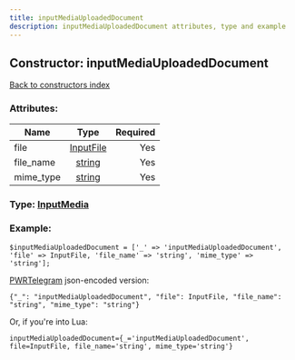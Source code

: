 ```yaml
---
title: inputMediaUploadedDocument
description: inputMediaUploadedDocument attributes, type and example
---
```

## Constructor: inputMediaUploadedDocument  
[Back to constructors index](index.md)



### Attributes:

| Name     |    Type       | Required |
|----------|:-------------:|---------:|
|file|[InputFile](../types/InputFile.md) | Yes|
|file\_name|[string](../types/string.md) | Yes|
|mime\_type|[string](../types/string.md) | Yes|



### Type: [InputMedia](../types/InputMedia.md)


### Example:

```
$inputMediaUploadedDocument = ['_' => 'inputMediaUploadedDocument', 'file' => InputFile, 'file_name' => 'string', 'mime_type' => 'string'];
```  

[PWRTelegram](https://pwrtelegram.xyz) json-encoded version:

```
{"_": "inputMediaUploadedDocument", "file": InputFile, "file_name": "string", "mime_type": "string"}
```


Or, if you're into Lua:  


```
inputMediaUploadedDocument={_='inputMediaUploadedDocument', file=InputFile, file_name='string', mime_type='string'}

```


